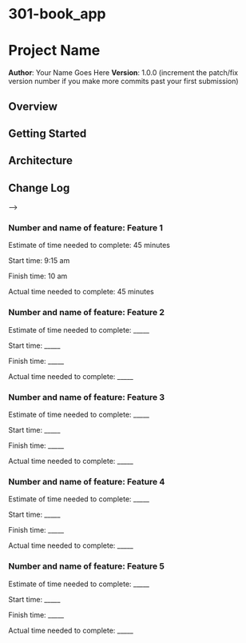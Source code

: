 # 301-book_app

# Project Name

**Author**: Your Name Goes Here
**Version**: 1.0.0 (increment the patch/fix version number if you make more commits past your first submission)

## Overview
<!-- Provide a high level overview of what this application is and why you are building it, beyond the fact that it's an assignment for a Code 301 class. (i.e. What's your problem domain?) -->

## Getting Started
<!-- What are the steps that a user must take in order to build this app on their own machine and get it running? -->

## Architecture
<!-- Provide a detailed description of the application design. What technologies (languages, libraries, etc) you're using, and any other relevant design information. -->

## Change Log
<!-- Use this area to document the iterative changes made to your application as each feature is successfully implemented. Use time stamps. Here's an examples:

01-01-2001 4:59pm - Application now has a fully-functional express server, with GET and POST routes for the book resource.

## Credits and Collaborations
<!-- Give credit (and a link) to other people or resources that helped you build this application. -->
-->

### Number and name of feature: Feature 1

Estimate of time needed to complete: 45 minutes

Start time: 9:15 am

Finish time: 10 am

Actual time needed to complete: 45 minutes

### Number and name of feature: Feature 2

Estimate of time needed to complete: _____

Start time: _____

Finish time: _____

Actual time needed to complete: _____

### Number and name of feature: Feature 3

Estimate of time needed to complete: _____

Start time: _____

Finish time: _____

Actual time needed to complete: _____

### Number and name of feature: Feature 4

Estimate of time needed to complete: _____

Start time: _____

Finish time: _____

Actual time needed to complete: _____

### Number and name of feature: Feature 5

Estimate of time needed to complete: _____

Start time: _____

Finish time: _____

Actual time needed to complete: _____